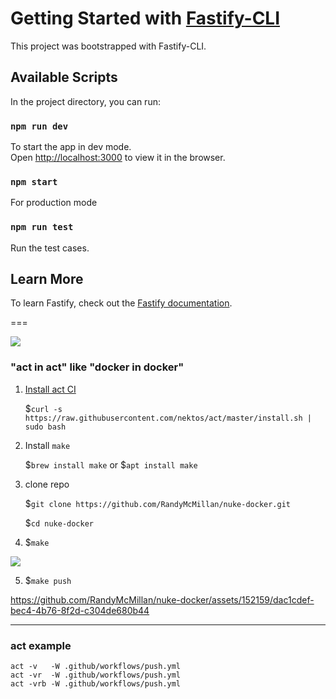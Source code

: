 # Getting Started with [Fastify-CLI](https://www.npmjs.com/package/fastify-cli)
This project was bootstrapped with Fastify-CLI.

## Available Scripts

In the project directory, you can run:

### `npm run dev`

To start the app in dev mode.\
Open [http://localhost:3000](http://localhost:3000) to view it in the browser.

### `npm start`

For production mode

### `npm run test`

Run the test cases.

## Learn More

To learn Fastify, check out the [Fastify documentation](https://www.fastify.io/docs/latest/).

===

![](https://raw.githubusercontent.com/wiki/nektos/act/img/logo-150.png)

### "act in act" like "docker in docker"

1. [Install act CI](https://github.com/nektos/act#installation)

	$`curl -s https://raw.githubusercontent.com/nektos/act/master/install.sh | sudo bash`

2. Install `make`

	$`brew install make`
or
	$`apt install make`

3. clone repo

	$`git clone https://github.com/RandyMcMillan/nuke-docker.git`

	$`cd nuke-docker`

4. $`make`

![](./make.png)

5. $`make push`

https://github.com/RandyMcMillan/nuke-docker/assets/152159/dac1cdef-bec4-4b76-8f2d-c304de680b44

---

### act example

```
act -v   -W .github/workflows/push.yml
act -vr  -W .github/workflows/push.yml
act -vrb -W .github/workflows/push.yml
```

